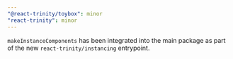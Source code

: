 ```yaml
---
"@react-trinity/toybox": minor
"react-trinity": minor
---
```


`makeInstanceComponents` has been integrated into the main package as part of the new `react-trinity/instancing` entrypoint.
